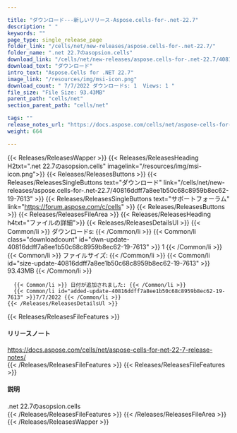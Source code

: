 ```yaml
---

title: "ダウンロード---新しいリリース-Aspose.cells-for-.net-22.7"
description: " "
keywords: ""
page_type: single_release_page
folder_link: "/cells/net/new-releases/aspose.cells-for-.net-22.7/"
folder_name: ".net 22.7のasopsion.cells"
download_link: "/cells/net/new-releases/aspose.cells-for-.net-22.7/40816ddff7a8ee1b50c68c8959b8ec62-19-7613"
download_text: "ダウンロード"
intro_text: "Aspose.Cells for .NET 22.7"
image_link: "/resources/img/msi-icon.png"
download_count: " 7/7/2022 ダウンロードs: 1  Views: 1 "
file_size: "File Size: 93.43MB"
parent_path: "cells/net"
section_parent_path: "cells/net"

tags: ""
release_notes_url: "https://docs.aspose.com/cells/net/aspose-cells-for-net-22-7-release-notes/"
weight: 664

---
```


{{< Releases/ReleasesWapper >}}
  {{< Releases/ReleasesHeading H2txt=".net 22.7のasopsion.cells" imagelink="/resources/img/msi-icon.png">}}
  {{< Releases/ReleasesButtons >}}
    {{< Releases/ReleasesSingleButtons text="ダウンロード" link="/cells/net/new-releases/aspose.cells-for-.net-22.7/40816ddff7a8ee1b50c68c8959b8ec62-19-7613" >}}
    {{< Releases/ReleasesSingleButtons text="サポートフォーラム" link="https://forum.aspose.com/c/cells" >}}
  {{< Releases/ReleasesButtons >}}
  {{< Releases/ReleasesFileArea >}}
    {{< Releases/ReleasesHeading h4txt="ファイルの詳細">}}
    {{< Releases/ReleasesDetailsUl >}}
      {{< Common/li >}} ダウンロードs: {{< /Common/li >}}
      {{< Common/li class="downloadcount" id="dwn-update-40816ddff7a8ee1b50c68c8959b8ec62-19-7613" >}} 1 {{< /Common/li >}}
      {{< Common/li >}} ファイルサイズ: {{< /Common/li >}}
      {{< Common/li id="size-update-40816ddff7a8ee1b50c68c8959b8ec62-19-7613" >}} 93.43MB {{< /Common/li >}}

      {{< Common/li >}} 日付が追加されました: {{< /Common/li >}}
      {{< Common/li id="added-update-40816ddff7a8ee1b50c68c8959b8ec62-19-7613" >}}7/7/2022 {{< /Common/li >}}
    {{< /Releases/ReleasesDetailsUl >}}

  {{< Releases/ReleasesFileFeatures >}}
      <h4>リリースノート</h4><div><a href='https://docs.aspose.com/cells/net/aspose-cells-for-net-22-7-release-notes/'>https://docs.aspose.com/cells/net/aspose-cells-for-net-22-7-release-notes/</a></div>
  {{< /Releases/ReleasesFileFeatures >}}
  {{< Releases/ReleasesFileFeatures >}}
      <h4>説明</h4><div class="HTMLDescription">.net 22.7のasopsion.cells</div>
  {{< /Releases/ReleasesFileFeatures >}}
 {{< /Releases/ReleasesFileArea >}}
{{< /Releases/ReleasesWapper >}}


